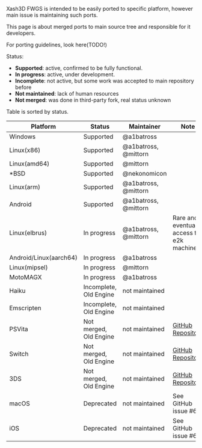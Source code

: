 Xash3D FWGS is intended to be easily ported to specific platform, however main issue is maintaining such ports. 

This page is about merged ports to main source tree and responsible for it developers.

For porting guidelines, look here(TODO!)

Status: 
* **Supported**: active, confirmed to be fully functional.
* **In progress**: active, under development.
* **Incomplete**:  not active, but some work was accepted to main repository before
* **Not maintained**: lack of human resources
* **Not merged**: was done in third-party fork, real status unknown

Table is sorted by status.

| Platform        | Status                     | Maintainer           | Note
| --------        | ------                     | ----------           | ----
| Windows         | Supported                  | @a1batross           |
| Linux(x86)      | Supported                  | @a1batross, @mittorn |
| Linux(amd64)    | Supported                  | @mittorn             |
| *BSD            | Supported                  | @nekonomicon         |
| Linux(arm)      | Supported                  | @a1batross, @mittorn |
| Android         | Supported                  | @a1batross, @mittorn |
| Linux(elbrus)   | In progress                | @a1batross, @mittorn | Rare and eventual access to e2k machine
| Android/Linux(aarch64) | In progress         | @a1batross           |
| Linux(mipsel)   | In progress                | @mittorn             |
| MotoMAGX        | In progress                | @a1batross           |
| Haiku           | Incomplete, Old Engine     | not maintained       | 
| Emscripten      | Incomplete, Old Engine     | not maintained       | 
| PSVita          | Not merged, Old Engine     | not maintained       | [GitHub Repository](https://github.com/fgsfdsfgs/vitaXash3D)
| Switch          | Not merged, Old Engine     | not maintained       | [GitHub Repository](https://github.com/switchports/xash3d-switch)
| 3DS             | Not merged, Old Engine     | not maintained       | [GitHub Repository](https://github.com/masterfeizz/Xash3DS)
| macOS           | Deprecated                 | not maintained       | See GitHub issue #61
| iOS             | Deprecated                 | not maintained       | See GitHub issue #61
